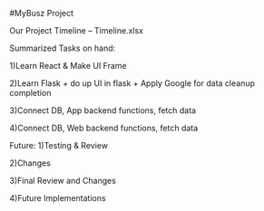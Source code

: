 #MyBusz Project

Our Project Timeline – Timeline.xlsx 

Summarized Tasks on hand:

1)Learn React & Make UI Frame

2)Learn Flask + do up UI in flask + Apply Google for data cleanup completion

3)Connect DB, App backend functions,  fetch data

4)Connect DB, Web backend functions,  fetch data


Future:
1)Testing & Review

2)Changes 

3)Final Review and Changes

4)Future Implementations


